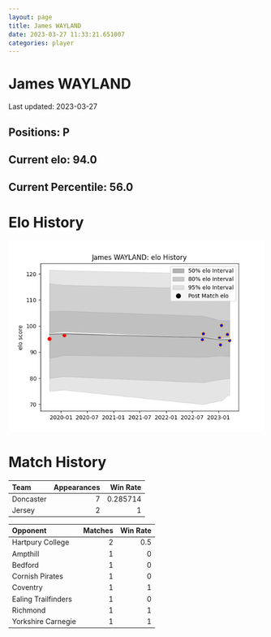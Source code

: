 ```yaml
---  
layout: page  
title: James WAYLAND  
date: 2023-03-27 11:33:21.651007  
categories: player  
---
```

# James WAYLAND


Last updated: 2023-03-27
## Positions: P

## Current elo: 94.0

## Current Percentile: 56.0

# Elo History


![elo history](history_JamesWAYLAND.png)
# Match History


| Team      |   Appearances |   Win Rate |
|:----------|--------------:|-----------:|
| Doncaster |             7 |   0.285714 |
| Jersey    |             2 |   1        |

| Opponent            |   Matches |   Win Rate |
|:--------------------|----------:|-----------:|
| Hartpury College    |         2 |        0.5 |
| Ampthill            |         1 |        0   |
| Bedford             |         1 |        0   |
| Cornish Pirates     |         1 |        0   |
| Coventry            |         1 |        1   |
| Ealing Trailfinders |         1 |        0   |
| Richmond            |         1 |        1   |
| Yorkshire Carnegie  |         1 |        1   |